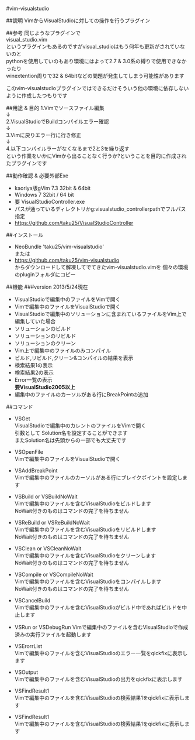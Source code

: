 #vim-visualstudio  

##説明
VimからVisualStudioに対しての操作を行うプラグイン

##参考
同じようなプラグインで  
visual_studio.vim  
というプラグインもあるのですがvisual_studioはもう何年も更新がされていないのと  
pythonを使用していのもあり環境にはよって2.7 & 3.0系の縛りで使用できなかったり  
winextention周りで32 & 64bitなどの問題が発生してしまう可能性があります  
    
このvim-visualstudioプラグインではできるだけそういう他の環境に依存しないように作成したつもりです

##用途 & 目的
1.Vimでソースファイル編集  
↓  
2.VisualStudioでBuildコンパイルエラー確認  
↓  
3.Vimに戻りエラー行に行き修正  
↓  
4.以下コンパイルラーがなくなるまで2と3を繰り返す  
という作業をいかにVimから出ることなく行うか?ということを目的に作成されたプラグインです  

##動作確認 & 必要外部Exe
* kaoriya版gVim  7.3 32bit & 64bit 
* Windows 7 32bit / 64 bit
* 要 VisualStudioController.exe
 * パスが通っているディレクトリかg:visualstudio_controllerpathでフルパス指定  
 * https://github.com/taku25/VisualStudioController  

##インストール
* NeoBundle 'taku25/vim-visualstudio'  
または  
* https://github.com/taku25/vim-visualstudio  
からダウンロードして解凍してでてきたvim-visualstudio.vimを
個々の環境のpluginフォルダにコピー

##機能
###version 2013/5/24現在
* VisualStudioで編集中のファイルをVimで開く
* Vimで編集中のファイルをVisualStudioで開く
* VisualStudioで編集中のソリューションに含まれているファイルをVim上で編集していた場合
 * ソリューションのビルド
 * ソリューションのリビルド
 * ソリューションのクリーン
 * Vim上で編集中のファイルのみコンパイル
 * ビルド,リビルド,クリーン&コンパイルの結果を表示
 * 検索結果1の表示
 * 検索結果2の表示
 * Error一覧の表示  
       **要VisualStudio2005以上**
 * 編集中のファイルのカーソルがある行にBreakPointの追加


##コマンド
* VSGet  
VisualStudioで編集中のカレントのファイルをVimで開く  
  引数として Solution名を設定することができます  
  またSolution名は先頭からの一部でも大丈夫です  

* VSOpenFile  
Vimで編集中のファイルをVisualStudioで開く

* VSAddBreakPoint  
Vimで編集中のファイルのカーソルがある行にブレイクポイントを設定します  

* VSBuild or VSBuildNoWait  
Vimで編集中のファイルを含むVisualStudioをビルドします  
NoWait付きのものはコマンドの完了を待ちません

* VSReBuild or VSReBuildNoWait  
Vimで編集中のファイルを含むVisualStudioをリビルドします  
NoWait付きのものはコマンドの完了を待ちません

* VSClean or VSCleanNoWait  
Vimで編集中のファイルを含むVisualStudioをクリーンします  
NoWait付きのものはコマンドの完了を待ちません

* VSCompile or VSCompileNoWait  
Vimで編集中のファイルを含むVisualStudioをコンパイルします  
NoWait付きのものはコマンドの完了を待ちません

* VSCancelBuild  
Vimで編集中のファイルを含むVisualStudioがビルド中であればビルドを中止します

* VSRun  or VSDebugRun
Vimで編集中のファイルを含むVisualStudioで作成済みの実行ファイルを起動します

* VSErorrList  
Vimで編集中のファイルを含むVisualStudioのエラー一覧をqickfixに表示します

* VSOutput  
Vimで編集中のファイルを含むVisualStudioの出力をqickfixに表示します

* VSFindResult1  
Vimで編集中のファイルを含むVisualStudioの検索結果1をqickfixに表示します

* VSFindResult1  
Vimで編集中のファイルを含むVisualStudioの検索結果1をqickfixに表示します


